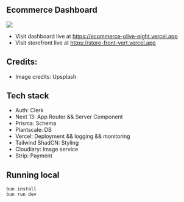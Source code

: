 ## Ecommerce Dashboard

![](./public/louiselu-storefront.gif)

- Visit dashboard live at https://ecommerce-olive-eight.vercel.app
- Visit storefront live at https://store-front-vert.vercel.app

## Credits:

- Image credits: Upsplash

## Tech stack

- Auth: Clerk
- Next 13: App Router && Server Component
- Prisma: Schema
- Plantscale: DB
- Vercel: Deployment && logging && monitoring
- Tailwind ShadCN: Styling
- Cloudiary: Image service
- Strip: Payment

## Running local

```
bun install
bun run dev
```
